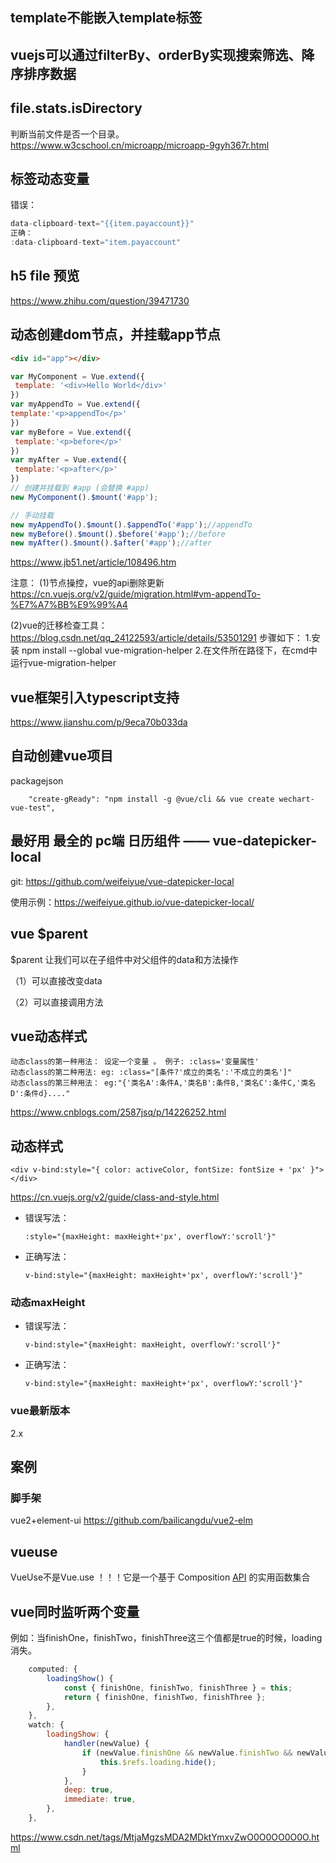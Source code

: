 ## template不能嵌入template标签

## vuejs可以通过filterBy、orderBy实现搜索筛选、降序排序数据

## file.stats.isDirectory
判断当前文件是否一个目录。
https://www.w3cschool.cn/microapp/microapp-9gyh367r.html

## 标签动态变量
错误：
```JavaScript
data-clipboard-text="{{item.payaccount}}"
正确：
:data-clipboard-text="item.payaccount"
```

## h5 file 预览
https://www.zhihu.com/question/39471730

## 动态创建dom节点，并挂载app节点
```html
<div id="app"></div>
```
```javascript
var MyComponent = Vue.extend({
 template: '<div>Hello World</div>'
})
var myAppendTo = Vue.extend({
template:'<p>appendTo</p>'
})
var myBefore = Vue.extend({
 template:'<p>before</p>'
})
var myAfter = Vue.extend({
 template:'<p>after</p>'
})
// 创建并挂载到 #app (会替换 #app)
new MyComponent().$mount('#app');

// 手动挂载
new myAppendTo().$mount().$appendTo('#app');//appendTo
new myBefore().$mount().$before('#app');//before
new myAfter().$mount().$after('#app');//after
```
https://www.jb51.net/article/108496.htm

注意：
(1)节点操控，vue的api删除更新
https://cn.vuejs.org/v2/guide/migration.html#vm-appendTo-%E7%A7%BB%E9%99%A4

(2)vue的迁移检查工具：
https://blog.csdn.net/qq_24122593/article/details/53501291
步骤如下：
1.安装  npm install --global vue-migration-helper
2.在文件所在路径下，在cmd中运行vue-migration-helper

## vue框架引入typescript支持
https://www.jianshu.com/p/9eca70b033da

## 自动创建vue项目
packagejson
```
    "create-gReady": "npm install -g @vue/cli && vue create wechart-vue-test",
```

## 最好用 最全的 pc端 日历组件 —— vue-datepicker-local

git: https://github.com/weifeiyue/vue-datepicker-local

使用示例：https://weifeiyue.github.io/vue-datepicker-local/



## vue $parent

$parent 让我们可以在子组件中对父组件的data和方法操作

（1）可以直接改变data

（2）可以直接调用方法

## vue动态样式

```
动态class的第一种用法： 设定一个变量 。 例子: :class='变量属性' 
动态class的第二种用法: eg: :class="[条件?'成立的类名':'不成立的类名']" 
动态class的第三种用法： eg:"{'类名A':条件A,'类名B':条件B,'类名C':条件C,'类名D':条件d}...."  
```

https://www.cnblogs.com/2587jsq/p/14226252.html

## 动态样式

```
<div v-bind:style="{ color: activeColor, fontSize: fontSize + 'px' }"></div>
```

https://cn.vuejs.org/v2/guide/class-and-style.html

* 错误写法：

  ```
  :style="{maxHeight: maxHeight+'px', overflowY:'scroll'}"
  ```

* 正确写法：

  ```
  v-bind:style="{maxHeight: maxHeight+'px', overflowY:'scroll'}"
  ```

### 动态maxHeight

* 错误写法：

  ```
  v-bind:style="{maxHeight: maxHeight, overflowY:'scroll'}"
  ```

* 正确写法：

  ```
  v-bind:style="{maxHeight: maxHeight+'px', overflowY:'scroll'}"
  ```

### vue最新版本

2.x

## 案例

### 脚手架

vue2+element-ui https://github.com/bailicangdu/vue2-elm

## vueuse

VueUse不是Vue.use ！！！它是一个基于 Composition [API](https://so.csdn.net/so/search?q=API&spm=1001.2101.3001.7020) 的实用函数集合

## vue同时监听两个变量

例如：当finishOne，finishTwo，finishThree这三个值都是true的时候，loading消失。

```javascript
    computed: {
        loadingShow() {
            const { finishOne, finishTwo, finishThree } = this;
            return { finishOne, finishTwo, finishThree };
        },
    },
    watch: {
        loadingShow: {
            handler(newValue) {
                if (newValue.finishOne && newValue.finishTwo && newValue.finishThree) {
                    this.$refs.loading.hide();
                }
            },
            deep: true,
            immediate: true,
        },
    },
```

https://www.csdn.net/tags/MtjaMgzsMDA2MDktYmxvZwO0O0OO0O0O.html